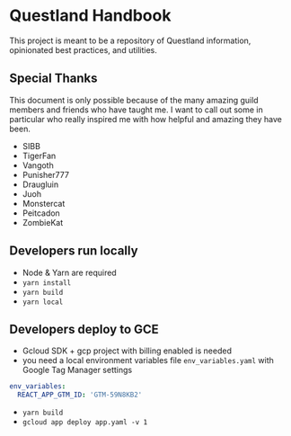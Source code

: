 # Questland Handbook
This project is meant to be a repository of Questland information, opinionated best practices, and utilities.

## Special Thanks
This document is only possible because of the many amazing guild members and friends who have taught 
me.  I want to call out some in particular who really inspired me with how helpful and amazing they 
have been.

- SIBB
- TigerFan
- Vangoth
- Punisher777
- Draugluin
- Juoh
- Monstercat
- Peitcadon
- ZombieKat


## Developers run locally
- Node & Yarn are required
- `yarn install`
- `yarn build`
- `yarn local`

## Developers deploy to GCE
- Gcloud SDK + gcp project with billing enabled is needed
- you need a local environment variables file `env_variables.yaml` with Google Tag Manager settings
```yaml
env_variables:
  REACT_APP_GTM_ID: 'GTM-59N8KB2'
```
- `yarn build`
- `gcloud app deploy app.yaml -v 1`